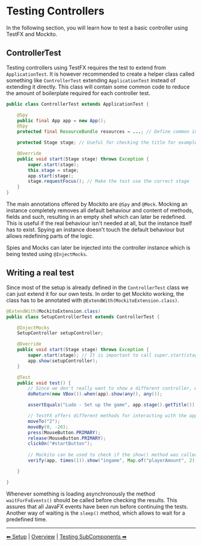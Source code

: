# Testing Controllers

In the following section, you will learn how to test a basic controller using TestFX and Mockito.

## ControllerTest

Testing controllers using TestFX requires the test to extend from `ApplicationTest`.
It is however recommended to create a helper class called something like `ControllerTest` extending `ApplicationTest` instead of extending it directly.
This class will contain some common code to reduce the amount of boilerplate required for each controller test.

```java
public class ControllerTest extends ApplicationTest {

    @Spy
    public final App app = new App();
    @Spy 
    protected final ResourceBundle resources = ...; // Define common instances here and mock/spy them

    protected Stage stage; // Useful for checking the title for example

    @Override
    public void start(Stage stage) throws Exception {
        super.start(stage);
        this.stage = stage;
        app.start(stage);
        stage.requestFocus(); // Make the test use the correct stage
    }
}
```

The main annotations offered by Mockito are `@Spy` and `@Mock`. 
Mocking an instance completely removes all default behaviour and content of methods, fields and such, resulting in an empty shell which can later be redefined.
This is useful if the real behaviour isn't needed at all, but the instance itself has to exist.
Spying an instance doesn't touch the default behaviour but allows redefining parts of the logic.

Spies and Mocks can later be injected into the controller instance which is being tested using `@InjectMocks`.

## Writing a real test

Since most of the setup is already defined in the `ControllerTest` class we can just extend it for our own tests.
In order to get Mockito working, the class has to be annotated with `@ExtendWith(MockitoExtension.class)`.

```java
@ExtendWith(MockitoExtension.class)
public class SetupControllerTest extends ControllerTest {

    @InjectMocks
    SetupController setupController;

    @Override
    public void start(Stage stage) throws Exception {
        super.start(stage); // It is important to call super.start(stage) to setup the test correctly
        app.show(setupController);
    }

    @Test
    public void test() {
        // Since we don't really want to show a different controller, we mock the show() method's behaviour to just return a vbox
        doReturn(new VBox()).when(app).show(any(), any());

        assertEquals("Ludo - Set up the game", app.stage().getTitle());

        // TestFX offers different methods for interacting with the application
        moveTo("2");
        moveBy(0, -20);
        press(MouseButton.PRIMARY);
        release(MouseButton.PRIMARY);
        clickOn("#startButton");
        
        // Mockito can be used to check if the show() method was called with certain arguments
        verify(app, times(1)).show("ingame", Map.of("playerAmount", 2));

    }

}
```

Whenever something is loading asynchronously the method `waitForFxEvents()` should be called before checking the results.
This assures that all JavaFX events have been run before continuing the tests.
Another way of waiting is the `sleep()` method, which allows to wait for a predefined time.

---

[⬅ Setup](1-setup.md) | [Overview](README.md) | [Testing SubComponents ➡](3-subcomponents.md)